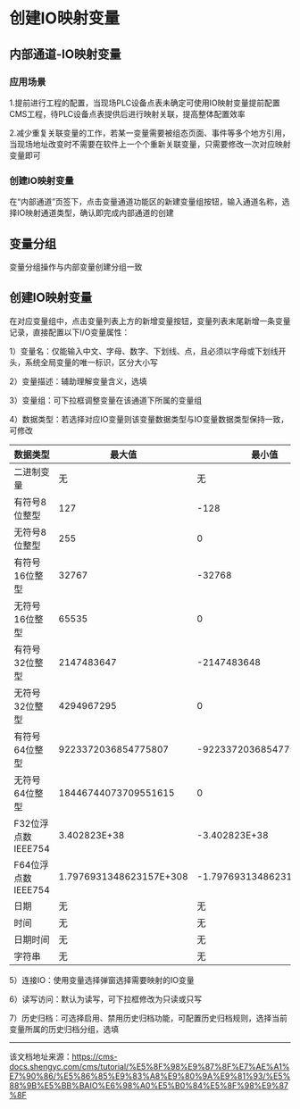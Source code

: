 # 创建IO映射变量

## 内部通道-IO映射变量​

### 应用场景​

1.提前进行工程的配置，当现场PLC设备点表未确定可使用IO映射变量提前配置CMS工程，待PLC设备点表提供后进行映射关联，提高整体配置效率

2.减少重复关联变量的工作，若某一变量需要被组态页面、事件等多个地方引用，当现场地址改变时不需要在软件上一个个重新关联变量，只需要修改一次对应映射变量即可

### 创建IO映射变量​

在“内部通道”页签下，点击变量通道功能区的新建变量组按钮，输入通道名称，选择IO映射通道类型，确认即完成内部通道的创建

## 变量分组​

变量分组操作与内部变量创建分组一致

## 创建IO映射变量​

在对应变量组中，点击变量列表上方的新增变量按钮，变量列表末尾新增一条变量记录，直接配置以下I/O变量属性：

1）变量名：仅能输入中文、字母、数字、下划线、点，且必须以字母或下划线开头，系统全局变量的唯一标识，区分大小写

2）变量描述：辅助理解变量含义，选填

3）变量组：可下拉框调整变量在该通道下所属的变量组

4）数据类型：若选择对应IO变量则该变量数据类型与IO变量数据类型保持一致，可修改

**数据类型**| **最大值**| **最小值**  
---|---|---  
二进制变量| 无| 无  
有符号8位整型| 127| -128  
无符号8位整型| 255| 0  
有符号16位整型| 32767| -32768  
无符号16位整型| 65535| 0  
有符号32位整型| 2147483647| -2147483648  
无符号32位整型| 4294967295| 0  
有符号64位整型| 9223372036854775807| -9223372036854775808  
无符号64位整型| 18446744073709551615| 0  
F32位浮点数IEEE754| 3.402823E+38| -3.402823E+38  
F64位浮点数IEEE754| 1.7976931348623157E+308| -1.7976931348623157E+308  
日期| 无| 无  
时间| 无| 无  
日期时间| 无| 无  
字符串| 无| 无  
  
5）连接IO：使用变量选择弹窗选择需要映射的IO变量

6）读写访问：默认为读写，可下拉框修改为只读或只写

7）历史归档：可选择启用、禁用历史归档功能，可配置历史归档规则，选择当前变量所属的历史归档分组，选填


---

该文档地址来源：https://cms-docs.shengyc.com/cms/tutorial/%E5%8F%98%E9%87%8F%E7%AE%A1%E7%90%86/%E5%86%85%E9%83%A8%E9%80%9A%E9%81%93/%E5%88%9B%E5%BB%BAIO%E6%98%A0%E5%B0%84%E5%8F%98%E9%87%8F